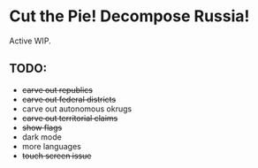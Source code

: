 # Cut the Pie! Decompose Russia!

Active WIP.

## TODO:

- ~~carve out republics~~
- ~~carve out federal districts~~
- carve out autonomous okrugs
- ~~carve out territorial claims~~
- ~~show flags~~
- dark mode
- more languages
- ~~touch screen issue~~
